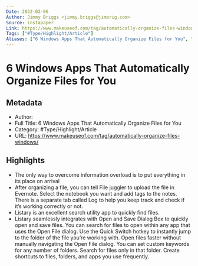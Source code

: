 ```yaml
---
Date: 2022-02-06
Author: Jimmy Briggs <jimmy.briggs@jimbrig.com>
Source: instapaper
Link: https://www.makeuseof.com/tag/automatically-organize-files-windows/
Tags: ["#Type/Highlight/Article"]
Aliases: ["6 Windows Apps That Automatically Organize Files for You", "6 Windows Apps That Automatically Organize Files for You"]
---
```

# 6 Windows Apps That Automatically Organize Files for You

## Metadata
- Author: 
- Full Title: 6 Windows Apps That Automatically Organize Files for You
- Category: #Type/Highlight/Article
- URL: https://www.makeuseof.com/tag/automatically-organize-files-windows/

## Highlights
- The only way to overcome information overload is to put everything in its place on arrival
- After organizing a file, you can tell File juggler to upload the file in Evernote. Select the notebook you want and add tags to the notes.
  There is a separate tab called Log to help you keep track and check if it’s working correctly or not.
- Listary is an excellent search utility app to quickly find files.
- Listary seamlessly integrates with Open and Save Dialog Box to quickly open and save files. You can search for files to open within any app that uses the Open File dialog.
  Use the Quick Switch hotkey to instantly jump to the folder of the file you’re working with. Open files faster without manually navigating the Open File dialog.
  You can set custom keywords for any number of folders. Search for files only in that folder.
  Create shortcuts to files, folders, and apps you use frequently.
